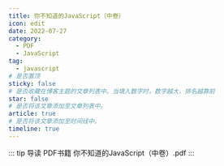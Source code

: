 ```yaml
---
title: 你不知道的JavaScript（中卷）
icon: edit
date: 2022-07-27
category:
  - PDF
  - JavaScript
tag:
  - javascript
# 是否置顶
sticky: false
# 是否收藏在博客主题的文章列表中。当填入数字时，数字越大，排名越靠前
star: false
# 是否将该文章添加至文章列表中。
article: true
# 是否将该文章添加至时间线中。
timeline: true
---
```

::: tip 导读
PDF书籍 你不知道的JavaScript（中卷）.pdf
:::
<!-- more -->


<PDF url="https://lc-gluttony.s3.amazonaws.com/LfQUMiHwWA4l/cqg4ss7cqIhRE2LcxMgrIIM3fcGRAsQQ/%E4%BD%A0%E4%B8%8D%E7%9F%A5%E9%81%93%E7%9A%84JavaScript%EF%BC%88%E4%B8%AD%E5%8D%B7%EF%BC%89%40www.java1234.com%20.pdf" :toolbar="false"/>